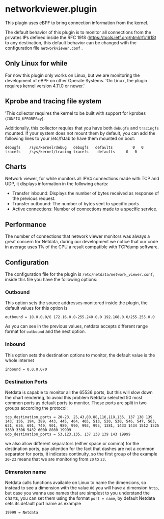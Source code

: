 # networkviewer.plugin

This plugin uses eBPF to bring connection information from the kernel. 

The default behavior of this plugin is to monitor all connections from the privates IPs defined inside the RFC 1918 
(https://tools.ietf.org/html/rfc1918) to any destination, this default behavior can be changed with the configuration file
`networkviewer.conf` .

## Only Linux for while

For now this plugin only works on Linux, but we are monitoring the development of eBPF on other Operate Systems. 'On Linux, 
the plugin requires kernel version 4.11.0 or newer.'

## Kprobe and tracing file system

'This collector requires the kernel to be built with support for kprobes (`CONFIG_KPROBES=y`).

Additionally, this collector requies that you have both `debugfs` and `tracingfs` mounted. If your system does not mount 
them by default, you can add the following lines to your /etc/fstab to have them mounted on boot:

```
debugfs    /sys/kernel/debug   debugfs   defaults         0   0
tracefs    /sys/kernel/tracing tracefs    defaults     0   0
```

## Charts

Network viewer, for while monitors all IPV4 connections made with TCP and UDP, it displays information in the following
charts:

- Transfer inbound: Displays the number of bytes received as response of the previous request.
- Transfer outbound: The number of bytes sent to specific ports
- Active connections: Number of connections made to a specific service.

## Performance

The number of connections that network viewer monitors was always a great concern for Netdata, during our development
we notice that our code in average uses 1% of the CPU a result compatible with TCPdump software.

## Configuration

The configuration file for the plugin is `/etc/netdata/network_viewer.conf`, inside this file you have the following 
options:

### Outbound

This option sets the source addresses monitored inside the plugin, the default values for this option is

```
outbound = 10.0.0.0/8 172.16.0.0-255.240.0.0 192.168.0.0/255.255.0.0
```

As you can see in the previous values, netdata accepts different range format for `outbound` and the next option.

### Inbound

This option sets the destination options to monitor, the default value is the whole internet

```
inbound = 0.0.0.0/0
```

### Destination Ports

Netdata is capable to monitor all the 65536 ports, but this will slow down the chart rendering, to avoid this problem 
Netdata selected 50 most common ports as default ports to monitor. These ports are split in two groups according the 
protocol:

```
tcp_destination_ports = 20-23, 25,43,80,88,110,118,135, 137 138 139 143, 156, 194, 389, 443, 445, 464, 465, 513, 520, 530, 546, 547, 563, 631, 636, 691, 749, 901, 989, 990, 993, 995, 1381, 1433 1434 1512 1525 3389 3306 5432 6000 8080 19999
udp_destination_ports = 53,123,135, 137 138 139 143 19999
```

we also allow different separators (either space or comma) for the destination ports, pay attention for the fact that 
dashes are not a common separator for ports, it indicates continuity, so the first group of the example `20-23` means
that we are monitoring from `20` to `23`.

### Dimension name

Netdata calls functions available on Linux to name the dimensions, so instead to see a dimension with the value `80` 
you will have a dimension `http`, but case you wanna use names that are simplest to you understand the charts, you can
set them using the format `port = name`, by default Netdata sets its default port name as example

```
19999 = Netdata
```
